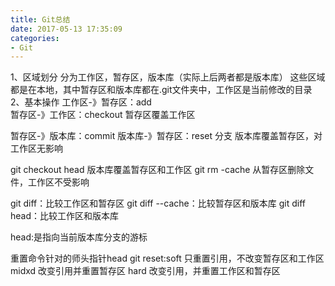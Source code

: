 ```yaml
---
title: Git总结
date: 2017-05-13 17:35:09
categories:
- Git
---
```

1、区域划分
分为工作区，暂存区，版本库（实际上后两者都是版本库）
这些区域都是在本地，其中暂存区和版本库都在.git文件夹中，工作区是当前修改的目录
2、基本操作
工作区-》暂存区：add  
暂存区-》工作区：checkout 暂存区覆盖工作区

暂存区-》版本库：commit
版本库-》暂存区：reset 分支 版本库覆盖暂存区，对工作区无影响

git checkout head 版本库覆盖暂存区和工作区
git rm -cache 从暂存区删除文件，工作区不受影响

git diff：比较工作区和暂存区
git diff --cache：比较暂存区和版本库
git diff head：比较工作区和版本库

head:是指向当前版本库分支的游标

重置命令针对的师头指针head
git reset:soft 只重置引用，不改变暂存区和工作区
          midxd 改变引用并重置暂存区
          hard 改变引用，并重置工作区和暂存区
